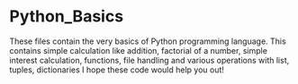 # Python_Basics

These files contain the very basics of Python programming language.
This contains simple calculation like addition, 
factorial of a number, simple interest calculation, functions, file handling and various operations with list, tuples, dictionaries 
I hope these code would help you out!
